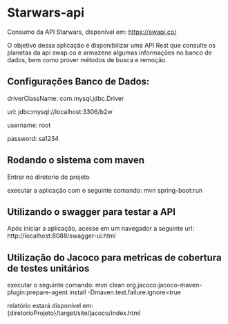 # Starwars-api
Consumo da API Starwars, disponível em: https://swapi.co/

O objetivo dessa aplicação é disponibilizar uma API Rest que consulte os planetas da api swap.co e armazene algumas
informações no banco de dados, bem como prover métodos de busca e remoção.



Configurações Banco de Dados:
-----------------------------
driverClassName: com.mysql.jdbc.Driver

url: jdbc:mysql://localhost:3306/b2w

username: root

password: sa1234

Rodando o sistema com maven
---------------------------
Entrar no diretorio do projeto
		
executar a aplicação com o seguinte comando: mvn spring-boot:run

	
Utilizando o swagger para testar a API
---------------------------
Após iniciar a aplicação, acesse em um navegador a seguinte url:
http://localhost:8088/swagger-ui.html

Utilização do Jacoco para metricas de cobertura de testes unitários
-------------------------------------------------------------------
executar o seguinte comando: mvn clean org.jacoco:jacoco-maven-plugin:prepare-agent install -Dmaven.test.failure.ignore=true

relatório estará disponível em:  {diretorioProjeto}/target/site/jacoco/index.html
	

